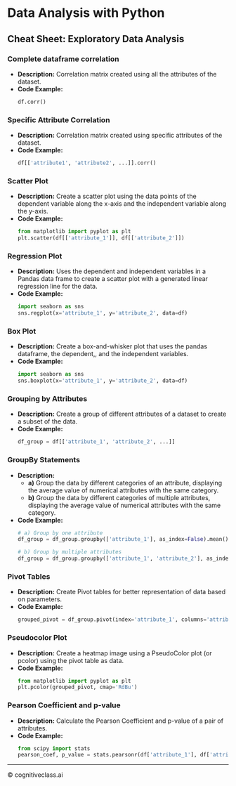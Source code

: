 # Data Analysis with Python
## Cheat Sheet: Exploratory Data Analysis

### Complete dataframe correlation
- **Description:** Correlation matrix created using all the attributes of the dataset.
- **Code Example:**
  ```python
  df.corr()
  ```

### Specific Attribute Correlation
- **Description:** Correlation matrix created using specific attributes of the dataset.
- **Code Example:**
  ```python
  df[['attribute1', 'attribute2', ...]].corr()
  ```

### Scatter Plot
- **Description:** Create a scatter plot using the data points of the dependent variable along the x-axis and the independent variable along the y-axis.
- **Code Example:**
  ```python
  from matplotlib import pyplot as plt
  plt.scatter(df[['attribute_1']], df[['attribute_2']])
  ```

### Regression Plot
- **Description:** Uses the dependent and independent variables in a Pandas data frame to create a scatter plot with a generated linear regression line for the data.
- **Code Example:**
  ```python
  import seaborn as sns
  sns.regplot(x='attribute_1', y='attribute_2', data=df)
  ```

### Box Plot
- **Description:** Create a box-and-whisker plot that uses the pandas dataframe, the dependent,, and the independent variables.
- **Code Example:**
  ```python
  import seaborn as sns
  sns.boxplot(x='attribute_1', y='attribute_2', data=df)
  ```

### Grouping by Attributes
- **Description:** Create a group of different attributes of a dataset to create a subset of the data.
- **Code Example:**
  ```python
  df_group = df[['attribute_1', 'attribute_2', ...]]
  ```

### GroupBy Statements
- **Description:** 
  - **a)** Group the data by different categories of an attribute, displaying the average value of numerical attributes with the same category.
  - **b)** Group the data by different categories of multiple attributes, displaying the average value of numerical attributes with the same category.
- **Code Example:**
  ```python
  # a) Group by one attribute
  df_group = df_group.groupby(['attribute_1'], as_index=False).mean()
  
  # b) Group by multiple attributes
  df_group = df_group.groupby(['attribute_1', 'attribute_2'], as_index=False).mean()
  ```

### Pivot Tables
- **Description:** Create Pivot tables for better representation of data based on parameters.
- **Code Example:**
  ```python
  grouped_pivot = df_group.pivot(index='attribute_1', columns='attribute_2')
  ```

### Pseudocolor Plot
- **Description:** Create a heatmap image using a PseudoColor plot (or pcolor) using the pivot table as data.
- **Code Example:**
  ```python
  from matplotlib import pyplot as plt
  plt.pcolor(grouped_pivot, cmap='RdBu')
  ```

### Pearson Coefficient and p-value
- **Description:** Calculate the Pearson Coefficient and p-value of a pair of attributes.
- **Code Example:**
  ```python
  from scipy import stats
  pearson_coef, p_value = stats.pearsonr(df['attribute_1'], df['attribute_2'])
  ```

---
© cognitiveclass.ai
